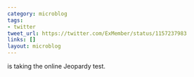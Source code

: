 ```yaml
---
category: microblog
tags:
- twitter
tweet_url: https://twitter.com/ExMember/status/1157237983
links: []
layout: microblog
---
```

is taking the online Jeopardy test.

